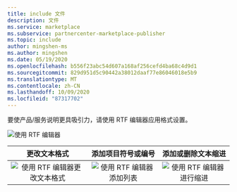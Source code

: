 ```yaml
---
title: include 文件
description: 文件
ms.service: marketplace
ms.subservice: partnercenter-marketplace-publisher
ms.topic: include
author: mingshen-ms
ms.author: mingshen
ms.date: 05/19/2020
ms.openlocfilehash: b556f23abc54d607a168af256cefd4ba68c4d9d1
ms.sourcegitcommit: 829d951d5c90442a38012daaf77e86046018e5b9
ms.translationtype: MT
ms.contentlocale: zh-CN
ms.lasthandoff: 10/09/2020
ms.locfileid: "87317702"
---
```

要使产品/服务说明更具吸引力，请使用 RTF 编辑器应用格式设置。

![使用 RTF 编辑器](media/rich-text-editor.png)

| <center>更改文本格式 | <center>添加项目符号或编号 | <center>添加或删除文本缩进 |
| --- | --- | --- |
| <center>![使用 RTF 编辑器更改文本格式](media/text-editor3.png) |  <center>![使用 RTF 编辑器添加列表](media/text-editor4.png) |  <center>![使用 RTF 编辑器进行缩进](media/text-editor5.png) |
